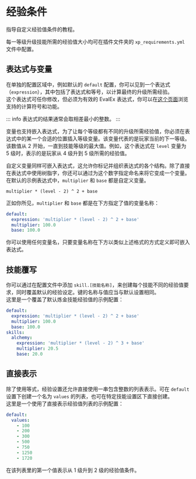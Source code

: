 # 经验条件  
指导自定义经验值条件的教程。  
  
每一等级升级技能所需的经验值大小均可在插件文件夹的 `xp_requirements.yml` 文件中配置。  
  
## 表达式与变量  
在单独的配置区域中，例如默认的 `default` 配置，你可以见到一个表达式（`expression`），其中包括了表达式和等号，以计算最终的升级所需经验。  
这个表达式可任你修改，但必须为有效的 EvalEx 表达式，你可以在[这个页面](https://github.com/uklimaschewski/EvalEx#supported-operators)浏览支持的计算符号和功能。

::: info 
表达式的结果通常会取相差最小的整数。
:::

变量也支持嵌入表达式，为了让每个等级都有不同的升级所需经验值，你必须在表达式中的某一个合适的位置插入等级变量。该变量代表的是玩家当前的下一等级。该数值从 2 开始，一直到技能等级的最大值。例如，这个表达式在 `level` 变量为 5 级时，表示的是玩家从 4 级升到 5 级所需的经验值。  
  
自定义变量同样可嵌入表达式，这允许你标记并组织表达式的各个结构。除了直接在表达式中使用树脂字，你还可以通过为这个数字指定命名来将它变成一个变量。在默认的示例表达式中，`multiplier` 和 `base` 都是自定义变量。  

```multiplier * (level - 2) ^ 2 + base```

正如你所见，`multiplier` 和 `base` 都是在下方指定了值的变量名称：  

``` YAML
default:
  expression: 'multiplier * (level - 2) ^ 2 + base'
  multiplier: 100.0
  base: 100.0
```

你可以使用任何变量名，只要变量名称在下方以类似上述格式的方式定义即可嵌入表达式。  
  
## 技能覆写 
你可以通过在配置文件中添加 `skill.[技能名称]`，来创建每个技能不同的经验值要求，同时覆盖默认的经验设定。键的名称与值应当与默认设置相同。  
这里是一个覆盖了默认炼金技能经验值的示例配置：  

``` YAML
default:
  expression: 'multiplier * (level - 2) ^ 2 + base'
  multiplier: 100.0
  base: 100.0
skills:
  alchemy:
    expression: 'multiplier * (level - 2) ^ 3 + base'
    multiplier: 20.5
    base: 20.0
```

## 直接表示  
除了使用等式，经验设置还允许直接使用一串包含整数的列表表示。可在 `default` 设置下创建一个名为 `values` 的列表，也可在特定技能设置区下直接创建。  
这里是一个使用了直接表示经验值列表的示例配置：  

``` YAML
default:
  values:
    - 100
    - 200
    - 300
    - 500
    - 750
    - 1250
    - 1720
```

在该列表里的第一个值表示从 1 级升到 2 级的经验值条件。
